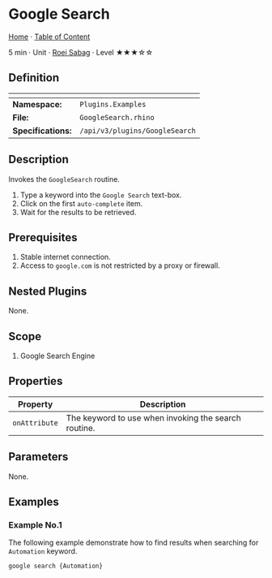 
# Google Search

[Home](../Home.md) · [Table of Content](./Home.md)  

5 min · Unit · [Roei Sabag](https://www.linkedin.com/in/roei-sabag-247aa18/) · Level ★★★☆☆

## Definition

| <!-- -->            | <!-- -->                       |
|---------------------|--------------------------------|
| **Namespace:**      | `Plugins.Examples`             |
| **File:**           | `GoogleSearch.rhino`           |
| **Specifications:** | `/api/v3/plugins/GoogleSearch` |

## Description

Invokes the `GoogleSearch` routine.  

1. Type a keyword into the `Google Search` text-box.
2. Click on the first `auto-complete` item.
3. Wait for the results to be retrieved.

## Prerequisites

1. Stable internet connection.
2. Access to `google.com` is not restricted by a proxy or firewall.

## Nested Plugins

None.

## Scope

1. Google Search Engine

## Properties

| Property    | Description                                        |
|-------------|----------------------------------------------------|
|`onAttribute`|The keyword to use when invoking the search routine.|

## Parameters

None.

## Examples

### Example No.1

The following example demonstrate how to find results when searching for `Automation` keyword.  

```none
google search {Automation}
```
